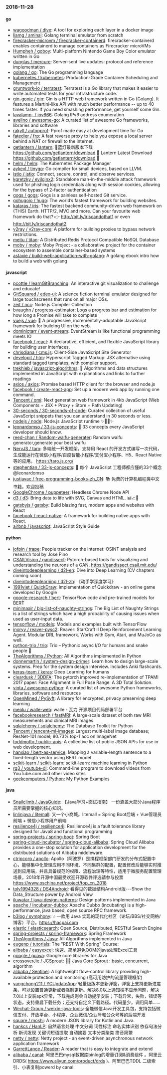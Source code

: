### 2018-11-28

#### go
* [wagoodman / dive](https://github.com/wagoodman/dive): A tool for exploring each layer in a docker image
* [liamg / aminal](https://github.com/liamg/aminal): Golang terminal emulator from scratch
* [firecracker-microvm / firecracker-containerd](https://github.com/firecracker-microvm/firecracker-containerd): firecracker-containerd enables containerd to manage containers as Firecracker microVMs
* [Humpheh / goboy](https://github.com/Humpheh/goboy): Multi-platform Nintendo Game Boy Color emulator written in Go
* [dunglas / mercure](https://github.com/dunglas/mercure): Server-sent live updates: protocol and reference implementation
* [golang / go](https://github.com/golang/go): The Go programming language
* [kubernetes / kubernetes](https://github.com/kubernetes/kubernetes): Production-Grade Container Scheduling and Management
* [gruntwork-io / terratest](https://github.com/gruntwork-io/terratest): Terratest is a Go library that makes it easier to write automated tests for your infrastructure code.
* [gin-gonic / gin](https://github.com/gin-gonic/gin): Gin is a HTTP web framework written in Go (Golang). It features a Martini-like API with much better performance -- up to 40 times faster. If you need smashing performance, get yourself some Gin.
* [lavalamp- / ipv666](https://github.com/lavalamp-/ipv666): Golang IPv6 address enumeration
* [avelino / awesome-go](https://github.com/avelino/awesome-go): A curated list of awesome Go frameworks, libraries and software
* [rakyll / autopprof](https://github.com/rakyll/autopprof): Pprof made easy at development time for Go
* [fatedier / frp](https://github.com/fatedier/frp): A fast reverse proxy to help you expose a local server behind a NAT or firewall to the internet.
* [getlantern / lantern](https://github.com/getlantern/lantern): 🔴蓝灯最新版本下载 https://github.com/getlantern/download 🔴 Lantern Latest Download https://github.com/getlantern/download 🔴
* [helm / helm](https://github.com/helm/helm): The Kubernetes Package Manager
* [aykevl / tinygo](https://github.com/aykevl/tinygo): Go compiler for small devices, based on LLVM.
* [istio / istio](https://github.com/istio/istio): Connect, secure, control, and observe services.
* [kgretzky / evilginx2](https://github.com/kgretzky/evilginx2): Standalone man-in-the-middle attack framework used for phishing login credentials along with session cookies, allowing for the bypass of 2-factor authentication
* [gogs / gogs](https://github.com/gogs/gogs): Gogs is a painless self-hosted Git service.
* [gohugoio / hugo](https://github.com/gohugoio/hugo): The world’s fastest framework for building websites.
* [kataras / iris](https://github.com/kataras/iris): The fastest backend community-driven web framework on (THIS) Earth. HTTP/2, MVC and more. Can your favourite web framework do that? 👉 http://bit.ly/iriscandothat1 or even http://bit.ly/iriscandothat2
* [v2ray / v2ray-core](https://github.com/v2ray/v2ray-core): A platform for building proxies to bypass network restrictions.
* [meitu / titan](https://github.com/meitu/titan): A Distributed Redis Protocol Compatible NoSQL Database
* [moby / moby](https://github.com/moby/moby): Moby Project - a collaborative project for the container ecosystem to assemble container-based systems
* [astaxie / build-web-application-with-golang](https://github.com/astaxie/build-web-application-with-golang): A golang ebook intro how to build a web with golang

#### javascript
* [pcottle / learnGitBranching](https://github.com/pcottle/learnGitBranching): An interactive git visualization to challenge and educate!
* [GitSquared / edex-ui](https://github.com/GitSquared/edex-ui): A science fiction terminal emulator designed for large touchscreens that runs on all major OSs.
* [zeit / ncc](https://github.com/zeit/ncc): Node.js Compiler Collection
* [bvaughn / progress-estimator](https://github.com/bvaughn/progress-estimator): Logs a progress bar and estimation for how long a Promise will take to complete
* [vuejs / vue](https://github.com/vuejs/vue): 🖖 A progressive, incrementally-adoptable JavaScript framework for building UI on the web.
* [dominictarr / event-stream](https://github.com/dominictarr/event-stream): EventStream is like functional programming meets IO
* [facebook / react](https://github.com/facebook/react): A declarative, efficient, and flexible JavaScript library for building user interfaces.
* [chrisdiana / cms.js](https://github.com/chrisdiana/cms.js): Client-Side JavaScript Site Generator
* [developit / htm](https://github.com/developit/htm): Hyperscript Tagged Markup: JSX alternative using standard tagged templates, with compiler support.
* [trekhleb / javascript-algorithms](https://github.com/trekhleb/javascript-algorithms): 📝 Algorithms and data structures implemented in JavaScript with explanations and links to further readings
* [axios / axios](https://github.com/axios/axios): Promise based HTTP client for the browser and node.js
* [facebook / create-react-app](https://github.com/facebook/create-react-app): Set up a modern web app by running one command.
* [Tencent / omi](https://github.com/Tencent/omi): Next generation web framework in 4kb JavaScript (Web Components + JSX + Proxy + Store + Path Updating)
* [30-seconds / 30-seconds-of-code](https://github.com/30-seconds/30-seconds-of-code): Curated collection of useful JavaScript snippets that you can understand in 30 seconds or less.
* [nodejs / node](https://github.com/nodejs/node): Node.js JavaScript runtime ✨🐢🚀✨
* [leonardomso / 33-js-concepts](https://github.com/leonardomso/33-js-concepts): 📜 33 concepts every JavaScript developer should know.
* [reed-chan / Random-waifu-generater](https://github.com/reed-chan/Random-waifu-generater): Random waifu generator,generate your best waifu
* [NervJS / taro](https://github.com/NervJS/taro): 多端统一开发框架，支持用 React 的开发方式编写一次代码，生成能运行在微信小程序/百度智能小程序/支付宝小程序、H5、React Native 等的应用。 https://taro.js.org/
* [stephentian / 33-js-concepts](https://github.com/stephentian/33-js-concepts): 📜 每个 JavaScript 工程师都应懂的33个概念 @leonardomso
* [justjavac / free-programming-books-zh_CN](https://github.com/justjavac/free-programming-books-zh_CN): 📚 免费的计算机编程类中文书籍，欢迎投稿
* [GoogleChrome / puppeteer](https://github.com/GoogleChrome/puppeteer): Headless Chrome Node API
* [d3 / d3](https://github.com/d3/d3): Bring data to life with SVG, Canvas and HTML. 📊📈🎉
* [gatsbyjs / gatsby](https://github.com/gatsbyjs/gatsby): Build blazing fast, modern apps and websites with React
* [facebook / react-native](https://github.com/facebook/react-native): A framework for building native apps with React.
* [airbnb / javascript](https://github.com/airbnb/javascript): JavaScript Style Guide

#### python
* [jofpin / trape](https://github.com/jofpin/trape): People tracker on the Internet: OSINT analysis and research tool by Jose Pino
* [CSAILVision / gandissect](https://github.com/CSAILVision/gandissect): Pytorch-based tools for visualizing and understanding the neurons of a GAN. https://gandissect.csail.mit.edu/
* [diveintodeeplearning / d2l-en](https://github.com/diveintodeeplearning/d2l-en): Dive into Deep Learning (CV chapters coming soon)
* [diveintodeeplearning / d2l-zh](https://github.com/diveintodeeplearning/d2l-zh): 《动手学深度学习》
* [1991viet / QuickDraw](https://github.com/1991viet/QuickDraw): Implementation of Quickdraw - an online game developed by Google
* [google-research / bert](https://github.com/google-research/bert): TensorFlow code and pre-trained models for BERT
* [minimaxir / big-list-of-naughty-strings](https://github.com/minimaxir/big-list-of-naughty-strings): The Big List of Naughty Strings is a list of strings which have a high probability of causing issues when used as user-input data.
* [tensorflow / models](https://github.com/tensorflow/models): Models and examples built with TensorFlow
* [inoryy / reaver-pysc2](https://github.com/inoryy/reaver-pysc2): Reaver: StarCraft II Deep Reinforcement Learning Agent. Modular DRL framework. Works with Gym, Atari, and MuJoCo as well.
* [python-trio / trio](https://github.com/python-trio/trio): Trio – Pythonic async I/O for humans and snake people 🐍
* [TheAlgorithms / Python](https://github.com/TheAlgorithms/Python): All Algorithms implemented in Python
* [donnemartin / system-design-primer](https://github.com/donnemartin/system-design-primer): Learn how to design large-scale systems. Prep for the system design interview. Includes Anki flashcards.
* [keras-team / keras](https://github.com/keras-team/keras): Deep Learning for humans
* [cleardusk / 3DDFA](https://github.com/cleardusk/3DDFA): The pytorch improved re-implementation of TPAMI 2017 paper: Face Alignment in Full Pose Range: A 3D Total Solution.
* [vinta / awesome-python](https://github.com/vinta/awesome-python): A curated list of awesome Python frameworks, libraries, software and resources
* [OpenMined / PySyft](https://github.com/OpenMined/PySyft): A library for encrypted, privacy preserving deep learning
* [meolu / walle-web](https://github.com/meolu/walle-web): walle - 瓦力 开源项目代码部署平台
* [facebookresearch / fastMRI](https://github.com/facebookresearch/fastMRI): A large-scale dataset of both raw MRI measurements and clinical MRI images
* [sqlalchemy / sqlalchemy](https://github.com/sqlalchemy/sqlalchemy): The Database Toolkit for Python
* [Tencent / tencent-ml-images](https://github.com/Tencent/tencent-ml-images): Largest multi-label image database; ResNet-101 model; 80.73% top-1 acc on ImageNet
* [toddmotto / public-apis](https://github.com/toddmotto/public-apis): A collective list of public JSON APIs for use in web development.
* [hanxiao / bert-as-service](https://github.com/hanxiao/bert-as-service): Mapping a variable-length sentence to a fixed-length vector using BERT model
* [scikit-learn / scikit-learn](https://github.com/scikit-learn/scikit-learn): scikit-learn: machine learning in Python
* [rg3 / youtube-dl](https://github.com/rg3/youtube-dl): Command-line program to download videos from YouTube.com and other video sites
* [geekcomputers / Python](https://github.com/geekcomputers/Python): My Python Examples

#### java
* [Snailclimb / JavaGuide](https://github.com/Snailclimb/JavaGuide): 【Java学习+面试指南】 一份涵盖大部分Java程序员所需要掌握的核心知识。
* [linlinjava / litemall](https://github.com/linlinjava/litemall): 又一个小商城。litemall = Spring Boot后端 + Vue管理员前端 + 微信小程序用户前端
* [resilience4j / resilience4j](https://github.com/resilience4j/resilience4j): Resilience4j is a fault tolerance library designed for Java8 and functional programming
* [spring-projects / spring-boot](https://github.com/spring-projects/spring-boot): Spring Boot
* [spring-cloud-incubator / spring-cloud-alibaba](https://github.com/spring-cloud-incubator/spring-cloud-alibaba): Spring Cloud Alibaba provides a one-stop solution for application development for the distributed solutions of Alibaba middleware.
* [ctripcorp / apollo](https://github.com/ctripcorp/apollo): Apollo（阿波罗）是携程框架部门研发的分布式配置中心，能够集中化管理应用不同环境、不同集群的配置，配置修改后能够实时推送到应用端，并且具备规范的权限、流程治理等特性，适用于微服务配置管理场景。2018年开源中国最受欢迎开源软件评选请参与投票 https://www.oschina.net/project/top_cn_2018
* [toly1994328 / DS4Android](https://github.com/toly1994328/DS4Android): 看得见的数据结构Android版---Show the Data_Structure power by Android View
* [iluwatar / java-design-patterns](https://github.com/iluwatar/java-design-patterns): Design patterns implemented in Java
* [apache / incubator-dubbo](https://github.com/apache/incubator-dubbo): Apache Dubbo (incubating) is a high-performance, java based, open source RPC framework.
* [b3log / symphony](https://github.com/b3log/symphony): 🎶 一款用 Java 实现的现代化社区（论坛/BBS/社交网络/博客）平台。https://hacpai.com
* [elastic / elasticsearch](https://github.com/elastic/elasticsearch): Open Source, Distributed, RESTful Search Engine
* [spring-projects / spring-framework](https://github.com/spring-projects/spring-framework): Spring Framework
* [TheAlgorithms / Java](https://github.com/TheAlgorithms/Java): All Algorithms implemented in Java
* [eugenp / tutorials](https://github.com/eugenp/tutorials): The "REST With Spring" Course:
* [alibaba / easyexcel](https://github.com/alibaba/easyexcel): 快速、简单避免OOM的java处理Excel工具
* [google / guava](https://github.com/google/guava): Google core libraries for Java
* [crossoverJie / JCSprout](https://github.com/crossoverJie/JCSprout): 👨‍🎓 Java Core Sprout : basic, concurrent, algorithm
* [alibaba / Sentinel](https://github.com/alibaba/Sentinel): A lightweight flow-control library providing high-available protection and monitoring (高可用防护的流量管理框架)
* [yangchong211 / YCUpdateApp](https://github.com/yangchong211/YCUpdateApp): 轻量级版本更新弹窗，弹窗上支持更新进度条，可以设置普通更新或者强制更新。解决8.0以上通知栏不显示问题，解决7.0以上安装apk异常，下载完成则会自动提示安装；下载异常，失败，错误等状态，支持重启下载任务；还支持自定义下载路径。代码量少，调用简单……
* [Wechat-Group / weixin-java-tools](https://github.com/Wechat-Group/weixin-java-tools): 全能微信Java开发工具包，支持包括微信支付、开放平台、小程序、企业微信/企业号和公众号等的后端开发
* [square / moshi](https://github.com/square/moshi): A modern JSON library for Kotlin and Java.
* [hankcs / HanLP](https://github.com/hankcs/HanLP): 自然语言处理 中文分词 词性标注 命名实体识别 依存句法分析 新词发现 关键词短语提取 自动摘要 文本分类聚类 拼音简繁
* [netty / netty](https://github.com/netty/netty): Netty project - an event-driven asynchronous network application framework
* [GarrettLance / Reader](https://github.com/GarrettLance/Reader): A reader that is easy to integrate and extend
* [alibaba / canal](https://github.com/alibaba/canal): 阿里巴巴mysql数据库binlog的增量订阅&消费组件 。阿里云DRDS( https://www.aliyun.com/product/drds )、阿里巴巴TDDL 二级索引、小表复制powerd by canal.
